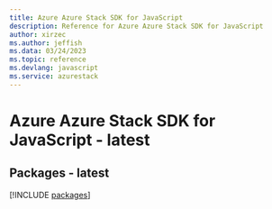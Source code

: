 ```yaml
---
title: Azure Azure Stack SDK for JavaScript
description: Reference for Azure Azure Stack SDK for JavaScript
author: xirzec
ms.author: jeffish
ms.data: 03/24/2023
ms.topic: reference
ms.devlang: javascript
ms.service: azurestack
---
```

# Azure Azure Stack SDK for JavaScript - latest
## Packages - latest
[!INCLUDE [packages](azure-stack-index.md)]